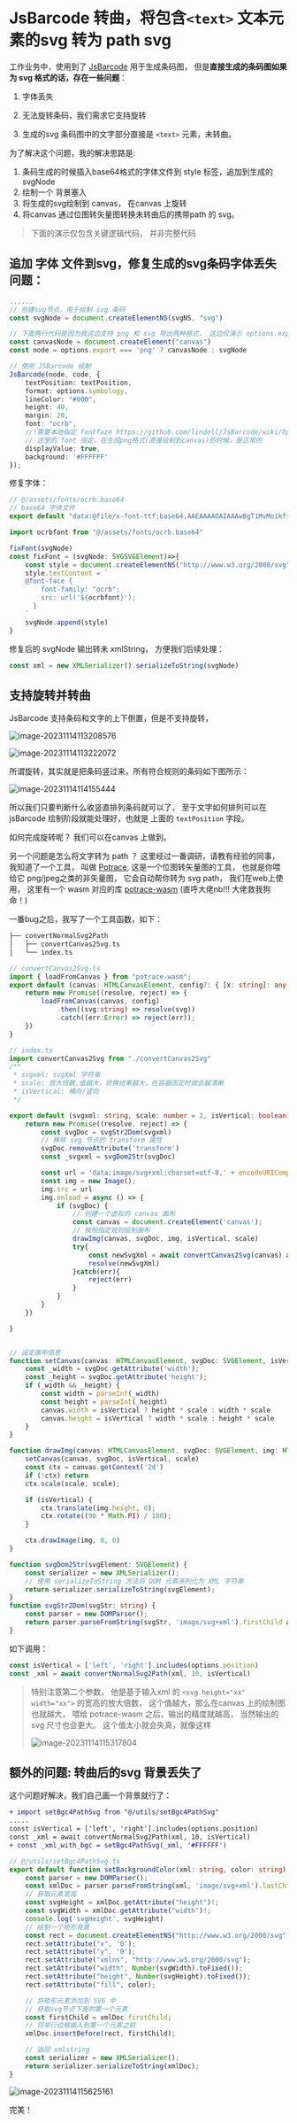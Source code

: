 # JsBarcode 转曲，将包含`<text>` 文本元素的svg 转为 path svg

工作业务中，使用到了 [JsBarcode](https://github.com/lindell/JsBarcode) 用于生成条码图， 但是**直接生成的条码图如果为 svg 格式的话，存在一些问题**：

1. 字体丢失

2. 无法旋转条码，我们需求它支持旋转

3. 生成的svg 条码图中的文字部分直接是 `<text>` 元素，未转曲。

   

为了解决这个问题，我的解决思路是:

1. 条码生成的时候插入base64格式的字体文件到 style 标签，追加到生成的svgNode
2. 绘制一个 背景塞入
3. 将生成的svg绘制到 canvas， 在canvas 上旋转
4. 将canvas 通过位图转矢量图转换未转曲后的携带path 的 svg。

> 下面的演示仅包含关键逻辑代码， 并非完整代码

## 追加 字体 文件到svg，修复生成的svg条码字体丢失问题：

```ts
......
// 创建svg节点，用于绘制 svg 条码
const svgNode = document.createElementNS(svgNS, "svg")

// 下面两行代码是因为我这边支持 png 和 svg 导出两种格式， 这边仅演示 options.export !== 'png' 的情况
const canvasNode = document.createElement("canvas")
const node = options.export === 'png' ? canvasNode : svgNode

// 使用 JSBarcode 绘制
JsBarcode(node, code, {
    textPosition: textPosition,
    format: options.symbology,
    lineColor: "#000",
    height: 40,
    margin: 20,
    font: "ocrb",
    //!需要本地指定 fontfaze https://github.com/lindell/JsBarcode/wiki/Options#font
    // 这里的 font 指定，在生成png格式(直接绘制到canvas)的时候，是正常的
    displayValue: true,
    background: '#FFFFFF'
});
```

修复字体：

```ts
// @/assets/fonts/ocrb.base64
// base64 字体文件
export default "data:@file/x-font-ttf;base64,AAEAAAAOAIAAAwBgT1MvMoikfiEAAFAIAAAAVlBDTFR........
```

```ts
import ocrbfont from "@/assets/fonts/ocrb.base64"

fixFont(svgNode)
const fixFont = (svgNode: SVGSVGElement)=>{
    const style = document.createElementNS("http://www.w3.org/2000/svg", "style");
    style.textContent = `
    @font-face {
        font-family: "ocrb";
        src: url('${ocrbfont}');
      }    
    `
    svgNode.append(style)
}
```

修复后的 svgNode 输出转未 xmlString， 方便我们后续处理：
```ts
const xml = new XMLSerializer().serializeToString(svgNode)
```



## 支持旋转并转曲

JsBarcode 支持条码和文字的上下倒置，但是不支持旋转，

![image-20231114113208576](assets/image-20231114113208576.png)

![image-20231114113222072](assets/image-20231114113222072.png)

所谓旋转，其实就是把条码竖过来，所有符合规则的条码如下图所示：

![image-20231114114155444](assets/image-20231114114155444.png)

所以我们只要判断什么收竖直排列条码就可以了， 至于文字如何排列可以在 jsBarcode 绘制阶段就能处理好，也就是 上面的 `textPosition` 字段。

如何完成旋转呢？ 我们可以在canvas 上做到。 

另一个问题是怎么将文字转为 path ？ 这里经过一番调研，请教有经验的同事， 我知道了一个工具， 叫做 [Potrace](https://potrace.sourceforge.net/), 这是一个位图转矢量图的工具， 也就是你喂给它 png/jpeg之类的非矢量图， 它会自动帮你转为 svg path， 我们在web上使用， 这里有一个 wasm 对应的库 [potrace-wasm](https://github.com/IguteChung/potrace-wasm) (直呼大佬nb!!! 大佬救我狗命！)

一番bug之后，我写了一个工具函数，如下：

```bash
├── convertNormalSvg2Path
│   ├── convertCanvas2Svg.ts
│   └── index.ts
```

```ts
// convertCanvas2Svg.ts
import { loadFromCanvas } from "potrace-wasm";
export default (canvas: HTMLCanvasElement, config?: { [x: string]: any }) => {
    return new Promise((resolve, reject) => {
        loadFromCanvas(canvas, config)
            .then((svg:string) => resolve(svg))
            .catch((err:Error) => reject(err));
    })
}
```

```ts
// index.ts
import convertCanvas2Svg from "./convertCanvas2Svg"
/**
 * svgxml: svgXml 字符串
 * scale: 放大倍数,值越大，转换结果越大，在容器固定时就会越清晰
 * isVertical: 横向/竖向
 */

export default (svgxml: string, scale: number = 2, isVertical: boolean):Promise<string> => {
    return new Promise((resolve, reject) => {
        const svgDoc = svgStr2Dom(svgxml)
        // 移除 svg 节点的 transform 属性
        svgDoc.removeAttribute('transform')
        const _svgxml = svgDom2Str(svgDoc)

        const url = 'data:image/svg+xml;charset=utf-8,' + encodeURIComponent(_svgxml);
        const img = new Image();
        img.src = url
        img.onload = async () => {
            if (svgDoc) {
                // 创建一个虚拟的 canvas 画布
                const canvas = document.createElement('canvas');
                // 按照指定规则绘制画布
                drawImg(canvas, svgDoc, img, isVertical, scale)
                try{
                    const newSvgXml = await convertCanvas2Svg(canvas) as string
                    resolve(newSvgXml)
                }catch(err){
                    reject(err)
                }
            }
        }
    })

}


// 设定画布信息
function setCanvas(canvas: HTMLCanvasElement, svgDoc: SVGElement, isVertical: boolean, scale: number) {
    const _width = svgDoc.getAttribute('width');
    const _height = svgDoc.getAttribute('height');
    if (_width && _height) {
        const width = parseInt(_width)
        const height = parseInt(_height)
        canvas.width = isVertical ? height * scale : width * scale
        canvas.height = isVertical ? width * scale : height * scale
    }
}

function drawImg(canvas: HTMLCanvasElement, svgDoc: SVGElement, img: HTMLImageElement, isVertical: boolean, scale: number) {
    setCanvas(canvas, svgDoc, isVertical, scale)
    const ctx = canvas.getContext('2d')
    if (!ctx) return
    ctx.scale(scale, scale);

    if (isVertical) {
        ctx.translate(img.height, 0);
        ctx.rotate((90 * Math.PI) / 180);
    }

    ctx.drawImage(img, 0, 0)
}

function svgDom2Str(svgElement: SVGElement) {
    const serializer = new XMLSerializer();
    // 使用 serializeToString 方法将 DOM 元素序列化为 XML 字符串
    return serializer.serializeToString(svgElement);
}
function svgStr2Dom(svgStr: string) {
    const parser = new DOMParser();
    return parser.parseFromString(svgStr, 'image/svg+xml').firstChild as SVGElement;
}
```

如下调用：
```ts
const isVertical = ['left', 'right'].includes(options.position)
const _xml = await convertNormalSvg2Path(xml, 10, isVertical)
```

> 特别注意第二个参数， 他是基于输入xml 的 `<svg height="xx" width="xx">` 的宽高的放大倍数， 这个值越大，那么在canvas 上的绘制图也就越大， 喂给 potrace-wasm 之后，输出的精度就越高， 当然输出的 svg 尺寸也会更大。 这个值太小就会失真，就像这样
>
> ![image-20231114115317804](assets/image-20231114115317804.png)





## 额外的问题: 转曲后的svg 背景丢失了

这个问题好解决，我们自己画一个背景就行了：

```diff
+ import setBgc4PathSvg from "@/utils/setBgc4PathSvg"
.....
const isVertical = ['left', 'right'].includes(options.position)
const _xml = await convertNormalSvg2Path(xml, 10, isVertical)
+ const _xml_with_bgc = setBgc4PathSvg(_xml, '#FFFFFF')
```

```ts
// @/utils/setBgc4PathSvg.ts
export default function setBackgroundColor(xml: string, color: string) {
    const parser = new DOMParser();
    const xmlDoc = parser.parseFromString(xml, 'image/svg+xml').lastChild as SVGElement;
    // 获取元素宽高
    const svgHeight = xmlDoc.getAttribute("height")!;
    const svgWidth = xmlDoc.getAttribute("width")!;
    console.log('svgHeight', svgHeight)
    // 绘制一个矩形背景
    const rect = document.createElementNS("http://www.w3.org/2000/svg", "rect");
    rect.setAttribute("x", '0');
    rect.setAttribute("y", '0');
    rect.setAttribute("xmlns", "http://www.w3.org/2000/svg");
    rect.setAttribute("width", Number(svgWidth).toFixed());
    rect.setAttribute("height", Number(svgHeight).toFixed());
    rect.setAttribute("fill", color);

    // 将矩形元素添加到 SVG 中
    // 获取svg节点下面的第一个元素
    const firstChild = xmlDoc.firstChild;
    // 将举行边框插入到第一个元素之前
    xmlDoc.insertBefore(rect, firstChild);

    // 返回 xmlstring
    const serializer = new XMLSerializer();
    return serializer.serializeToString(xmlDoc);
}
```



![image-20231114115625161](assets/image-20231114115625161.png)

完美！